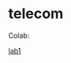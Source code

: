 # telecom

Colab:

[lab1](https://colab.research.google.com/github/poletela-na-mars/telecom/blob/master/labs/lab1/lab1.ipynb)
